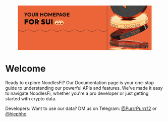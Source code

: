 
<figure><img src="media/Banner_Noodles.png" alt=""><figcaption></figcaption></figure>

# Welcome

Ready to explore NoodlesFi? Our Documentation page is your one-stop guide to understanding our powerful APIs and features. We've made it easy to navigate NoodlesFi, whether you're a pro developer or just getting started with crypto data.

Developers: Want to use our data? DM us on Telegram: [@PurrrPurrr12](https://t.me/PurrrPurrr12) or [@hiephho](https://t.me/hiephho)

